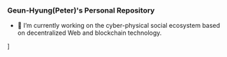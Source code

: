 ### Geun-Hyung(Peter)'s Personal Repository

- 🔭 I’m currently working on the cyber-physical social ecosystem based on decentralized Web and blockchain technology.

![<placeholder text>](https://github-readme-stats-ruby-one.vercel.app/api?username=geunkim)]
  
<!--
**geunkim/geunkim** is a ✨ _special_ ✨ repository because its `README.md` (this file) appears on your GitHub profile.

Here are some ideas to get you started:

- 🔭 I’m currently working on ...
- 🌱 I’m currently learning ...
- 👯 I’m looking to collaborate on ...
- 🤔 I’m looking for help with ...
- 💬 Ask me about ...
- 📫 How to reach me: ..
- 😄 Pronouns: ...
- ⚡ Fun fact: ...
-->

